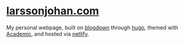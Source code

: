 # [larssonjohan.com](https://larssonjohan.com)

My personal webpage, built 
on [blogdown](https://bookdown.org/yihui/blogdown/) through
[hugo](https://gohugo.io/), themed with
[Academic](https://themes.gohugo.io/theme/academic/), and hosted
via [netlify](https://www.netlify.com/).
